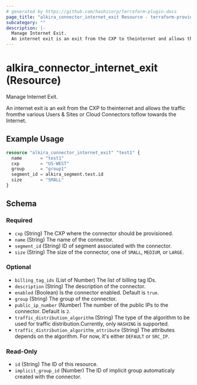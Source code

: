 ```yaml
---
# generated by https://github.com/hashicorp/terraform-plugin-docs
page_title: "alkira_connector_internet_exit Resource - terraform-provider-alkira"
subcategory: ""
description: |-
  Manage Internet Exit.
  An internet exit is an exit from the CXP to theinternet and allows the traffic fromthe various Users & Sites or Cloud Connectors toflow towards the Internet.
---
```


# alkira_connector_internet_exit (Resource)

Manage Internet Exit.

An internet exit is an exit from the CXP to theinternet and allows the traffic fromthe various Users & Sites or Cloud Connectors toflow towards the Internet.

## Example Usage

```terraform
resource "alkira_connector_internet_exit" "test1" {
  name       = "test1"
  cxp        = "US-WEST"
  group      = "group1"
  segment_id = alkira_segment.test.id
  size       = "SMALL"
}
```

<!-- schema generated by tfplugindocs -->
## Schema

### Required

- `cxp` (String) The CXP where the connector should be provisioned.
- `name` (String) The name of the connector.
- `segment_id` (String) ID of segment associated with the connector.
- `size` (String) The size of the connector, one of `SMALL`, `MEDIUM`, or `LARGE`.

### Optional

- `billing_tag_ids` (List of Number) The list of billing tag IDs.
- `description` (String) The description of the connector.
- `enabled` (Boolean) Is the connector enabled. Default is `true`.
- `group` (String) The group of the connector.
- `public_ip_number` (Number) The number of the public IPs to the connector. Default is `2`.
- `traffic_distribution_algorithm` (String) The type of the algorithm to be used for traffic distribution.Currently, only `HASHING` is supported.
- `traffic_distribution_algorithm_attribute` (String) The attributes depends on the algorithm. For now, it's either `DEFAULT` or `SRC_IP`.

### Read-Only

- `id` (String) The ID of this resource.
- `implicit_group_id` (Number) The ID of implicit group automaticaly created with the connector.


